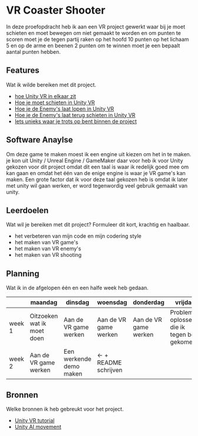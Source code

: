 # VR Coaster Shooter

In deze proefopdracht heb ik aan een VR project gewerkt waar bij je moet schieten en moet bewegen om niet gemaakt te worden en om punten te scoren moet je de tegen partij raken op het hoofd 10 punten op het lichaam 5 en op de arme en beenen 2 punten om te winnen moet je een bepaalt aantal punten hebben.

## Features
Wat ik wilde bereiken met dit project.

- [hoe Unity VR in elkaar zit](link)
- [Hoe je moet schieten in Unity VR](link)
- [Hoe je de Enemy's laat lopen in Unity VR](link)
- [Hoe je de Enemy's laat terug schieten in Unity VR](link)
- [Iets unieks waar je trots op bent binnen de project](link)

## Software Anaylse

Om deze game te maken moest ik een engine uit kiezen om het in te maken. je kon uit Unity / Unreal Engine / GameMaker daar voor heb ik voor Unity gekozen voor dit project omdat dit een taal is waar ik redelijk goed mee om kan gaan en omdat het één van de enige engine is waar je VR game's kan maken.  Een grote factor dat ik voor deze taal gekozen heb is omdat ik later met unity wil gaan werken, er word tegenwordig veel gebruik gemaakt van unity.

## Leerdoelen
Wat wil je bereiken met dit project? Formuleer dit kort, krachtig en haalbaar.
- het verbeteren van mijn code en mijn codering style
- het maken van VR game's
- het maken van VR enemy's
- het maken van VR shooting

## Planning
Wat ik in de afgelopen één en een halfe week heb gedaan.

| | maandag | dinsdag | woensdag | donderdag | vrijdag |
| --- | --- | --- | --- | --- | --- |
|week 1 | Oitzoeken wat ik moet doen | Aan de VR game werken |Aan de VR game werken | Aan de VR game werken | Problemen oplossen die ik tegen ben gekomen |
|week 2 | Aan de VR game werken | Een werkende demo maken | <- + README schrijven |

## Bronnen
Welke bronnen ik heb gebreukt voor het project.

- [Unity VR tutorial](https://unity3d.com/learn/tutorials/topics/xr/getting-started-vr-development)
- [Unity AI movement](https://www.youtube.com/watch?v=188SMf9f6UY)
